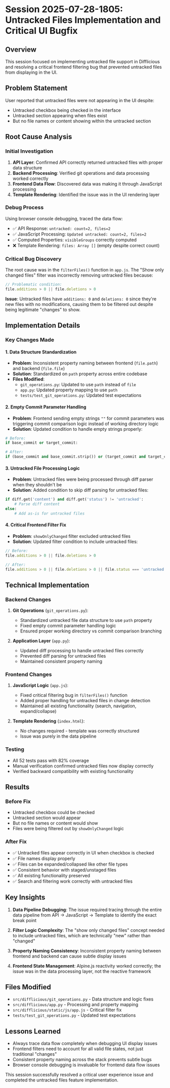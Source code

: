 # Session 2025-07-28-1805: Untracked Files Implementation and Critical UI Bugfix

## Overview
This session focused on implementing untracked file support in Difflicious and resolving a critical frontend filtering bug that prevented untracked files from displaying in the UI.

## Problem Statement
User reported that untracked files were not appearing in the UI despite:
- Untracked checkbox being checked in the interface
- Untracked section appearing when files exist
- But no file names or content showing within the untracked section

## Root Cause Analysis

### Initial Investigation
1. **API Layer**: Confirmed API correctly returned untracked files with proper data structure
2. **Backend Processing**: Verified git operations and data processing worked correctly
3. **Frontend Data Flow**: Discovered data was making it through JavaScript processing
4. **Template Rendering**: Identified the issue was in the UI rendering layer

### Debug Process
Using browser console debugging, traced the data flow:
- ✅ API Response: `untracked: count=2, files=2`
- ✅ JavaScript Processing: `Updated untracked: count=2, files=2`  
- ✅ Computed Properties: `visibleGroups` correctly computed
- ❌ Template Rendering: `files: Array []` (empty despite correct count)

### Critical Bug Discovery
The root cause was in the `filterFiles()` function in `app.js`. The "Show only changed files" filter was incorrectly removing untracked files because:

```javascript
// Problematic condition:
file.additions > 0 || file.deletions > 0
```

**Issue**: Untracked files have `additions: 0` and `deletions: 0` since they're new files with no modifications, causing them to be filtered out despite being legitimate "changes" to show.

## Implementation Details

### Key Changes Made

#### 1. Data Structure Standardization
- **Problem**: Inconsistent property naming between frontend (`file.path`) and backend (`file.file`)
- **Solution**: Standardized on `path` property across entire codebase
- **Files Modified**: 
  - `git_operations.py`: Updated to use `path` instead of `file`
  - `app.py`: Updated property mapping to use `path`
  - `tests/test_git_operations.py`: Updated test expectations

#### 2. Empty Commit Parameter Handling
- **Problem**: Frontend sending empty strings `""` for commit parameters was triggering commit comparison logic instead of working directory logic
- **Solution**: Updated condition to handle empty strings properly:
```python
# Before:
if base_commit or target_commit:

# After: 
if (base_commit and base_commit.strip()) or (target_commit and target_commit.strip()):
```

#### 3. Untracked File Processing Logic
- **Problem**: Untracked files were being processed through diff parser when they shouldn't be
- **Solution**: Added condition to skip diff parsing for untracked files:
```python
if diff.get('content') and diff.get('status') != 'untracked':
    # Parse diff content
else:
    # Add as-is for untracked files
```

#### 4. Critical Frontend Filter Fix
- **Problem**: `showOnlyChanged` filter excluded untracked files
- **Solution**: Updated filter condition to include untracked files:
```javascript
// Before:
file.additions > 0 || file.deletions > 0

// After:
file.additions > 0 || file.deletions > 0 || file.status === 'untracked'
```

## Technical Implementation

### Backend Changes
1. **Git Operations** (`git_operations.py`):
   - Standardized untracked file data structure to use `path` property
   - Fixed empty commit parameter handling logic
   - Ensured proper working directory vs commit comparison branching

2. **Application Layer** (`app.py`):
   - Updated diff processing to handle untracked files correctly
   - Prevented diff parsing for untracked files
   - Maintained consistent property naming

### Frontend Changes
1. **JavaScript Logic** (`app.js`):
   - Fixed critical filtering bug in `filterFiles()` function
   - Added proper handling for untracked files in change detection
   - Maintained all existing functionality (search, navigation, expand/collapse)

2. **Template Rendering** (`index.html`):
   - No changes required - template was correctly structured
   - Issue was purely in the data pipeline

### Testing
- All 52 tests pass with 82% coverage
- Manual verification confirmed untracked files now display correctly
- Verified backward compatibility with existing functionality

## Results

### Before Fix
- Untracked checkbox could be checked
- Untracked section would appear
- But no file names or content would show
- Files were being filtered out by `showOnlyChanged` logic

### After Fix
- ✅ Untracked files appear correctly in UI when checkbox is checked
- ✅ File names display properly  
- ✅ Files can be expanded/collapsed like other file types
- ✅ Consistent behavior with staged/unstaged files
- ✅ All existing functionality preserved
- ✅ Search and filtering work correctly with untracked files

## Key Insights

1. **Data Pipeline Debugging**: The issue required tracing through the entire data pipeline from API → JavaScript → Template to identify the exact break point

2. **Filter Logic Complexity**: The "show only changed files" concept needed to include untracked files, which are technically "new" rather than "changed"

3. **Property Naming Consistency**: Inconsistent property naming between frontend and backend can cause subtle display issues

4. **Frontend State Management**: Alpine.js reactivity worked correctly; the issue was in the data processing layer, not the reactive framework

## Files Modified
- `src/difflicious/git_operations.py` - Data structure and logic fixes
- `src/difflicious/app.py` - Processing and property mapping
- `src/difflicious/static/js/app.js` - Critical filter fix
- `tests/test_git_operations.py` - Updated test expectations

## Lessons Learned
- Always trace data flow completely when debugging UI display issues
- Frontend filters need to account for all valid file states, not just traditional "changes"
- Consistent property naming across the stack prevents subtle bugs
- Browser console debugging is invaluable for frontend data flow issues

This session successfully resolved a critical user experience issue and completed the untracked files feature implementation.